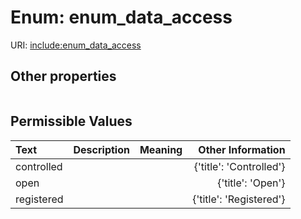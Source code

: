 
# Enum: enum_data_access




URI: [include:enum_data_access](https://w3id.org/include/enum_data_access)


## Other properties

|  |  |  |
| --- | --- | --- |

## Permissible Values

| Text | Description | Meaning | Other Information |
| :--- | :---: | :---: | ---: |
| controlled |  |  | {'title': 'Controlled'} |
| open |  |  | {'title': 'Open'} |
| registered |  |  | {'title': 'Registered'} |

